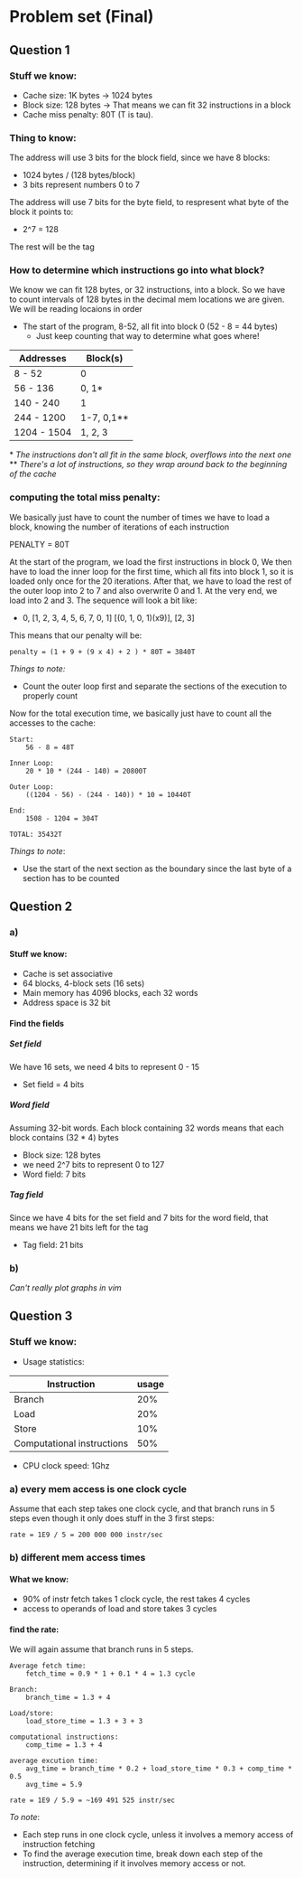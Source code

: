 # Problem set (Final)

## Question 1

### Stuff we know:

* Cache size: 1K bytes -> 1024 bytes
* Block size: 128 bytes -> That means we can fit 32 instructions in a block
* Cache miss penalty: 80T (T is tau).

### Thing to know:

The address will use 3 bits for the block field, since we have 8 blocks:

* 1024 bytes / (128 bytes/block)
* 3 bits represent numbers 0 to 7

The address will use 7 bits for the byte field, to respresent what byte of the block it points to:

* 2^7 = 128

The rest will be the tag

### How to determine which instructions go into what block?

We know we can fit 128 bytes, or 32 instructions, into a block. So we have to count intervals of 128 bytes in the decimal mem locations we are given. We will be reading locaions in order

* The start of the program, 8-52, all fit into block 0 (52 - 8 = 44 bytes)
    * Just keep counting that way to determine what goes where!

| Addresses | Block(s) |
|-----------|----------|
|   8 - 52  |     0    |
|  56 - 136 |   0, 1*  |
| 140 - 240 |     1    |
|244 - 1200 |1-7, 0,1**|
|1204 - 1504|  1, 2, 3 |

\* *The instructions don't all fit in the same block, overflows into the next one*  
\** *There's a lot of instructions, so they wrap around back to the beginning of the cache*

### computing the total miss penalty:

We basically just have to count the number of times we have to load a block, knowing the number of iterations of each instruction

PENALTY = 80T

At the start of the program, we load the first instructions in block 0, We then have to load the inner loop for the first time, which all fits into block 1, so it is loaded only once for the 20 iterations. After that, we have to load the rest of the outer loop into 2 to 7 and also overwrite 0 and 1. At the very end, we load into 2 and 3. The sequence will look a bit like:

* 0, [1, 2, 3, 4, 5, 6, 7, 0, 1] [(0, 1, 0, 1)(x9)], [2, 3]

This means that our penalty will be:

```
penalty = (1 + 9 + (9 x 4) + 2 ) * 80T = 3840T
```

*Things to note:*

* Count the outer loop first and separate the sections of the execution to properly count

Now for the total execution time, we basically just have to count all the accesses to the cache:

```
Start:
    56 - 8 = 48T

Inner Loop:
    20 * 10 * (244 - 140) = 20800T

Outer Loop:
    ((1204 - 56) - (244 - 140)) * 10 = 10440T

End:
    1508 - 1204 = 304T

TOTAL: 35432T
```

*Things to note*:

* Use the start of the next section as the boundary since the last byte of a section has to be counted

## Question 2

### a)

#### Stuff we know:

* Cache is set associative
* 64 blocks, 4-block sets (16 sets)
* Main memory has 4096 blocks, each 32 words
* Address space is 32 bit

#### Find the fields

##### Set field

We have 16 sets, we need 4 bits to represent 0 - 15

* Set field = 4 bits

##### Word field

Assuming 32-bit words. Each block containing 32 words means that each block contains (32 * 4) bytes

* Block size: 128 bytes
* we need 2^7 bits to represent 0 to 127
* Word field: 7 bits

##### Tag field

Since we have 4 bits for the set field and 7 bits for the word field, that means we have 21 bits left for the tag

* Tag field: 21 bits

### b)

*Can't really plot graphs in vim*

## Question 3

### Stuff we know:

* Usage statistics:

|Instruction|usage|
|-|-|
|Branch|20%|
|Load|20%|
|Store|10%|
|Computational instructions|50%|

* CPU clock speed: 1Ghz

### a) every mem access is one clock cycle

Assume that each step takes one clock cycle, and that branch runs in 5 steps even though it only does stuff in the 3 first steps:

```
rate = 1E9 / 5 = 200 000 000 instr/sec
```

### b) different mem access times

#### What we know:

* 90% of instr fetch takes 1 clock cycle, the rest takes 4 cycles
* access to operands of load and store takes 3 cycles

#### find the rate:

We will again assume that branch runs in 5 steps.

```
Average fetch time:
    fetch_time = 0.9 * 1 + 0.1 * 4 = 1.3 cycle

Branch:
    branch_time = 1.3 + 4

Load/store:
    load_store_time = 1.3 + 3 + 3

computational instructions:
    comp_time = 1.3 + 4

average excution time:
    avg_time = branch_time * 0.2 + load_store_time * 0.3 + comp_time * 0.5
    avg_time = 5.9

rate = 1E9 / 5.9 = ~169 491 525 instr/sec
```

*To note*:

* Each step runs in one clock cycle, unless it involves a memory access of instruction fetching
* To find the average execution time, break down each step of the instruction, determining if it involves memory access or not.
